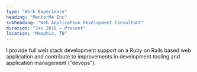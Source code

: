 ```yaml
---
type: "Work Experience"
heading: "MentorMe Inc"
subheading: "Web Application Development Consultant"
duration: "Jan 2016 – Present"
location: "Memphis, TN"
---
```


I provide full web stack development support on a Ruby on Rails based web application and contribute to improvements in development tooling and application management ("devops").